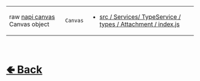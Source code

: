 <table>
<tr><td>

raw [napi canvas](https://www.npmjs.com/package/@napi-rs/canvas) Canvas object<br>

</td><td> 

`Canvas`

</td><td>

- [src / Services/ TypeService / types / Attachment / index.js](https://github.com/shysolocup/noscord.js/blob/main/src/Services/TypeService/types/Attachment/index.js)

</td></tr>

</table>

<br> <h1> [🢀 Back](https://github.com/shysolocup/noscord.js/wiki/Attachment-Elements) </h1>